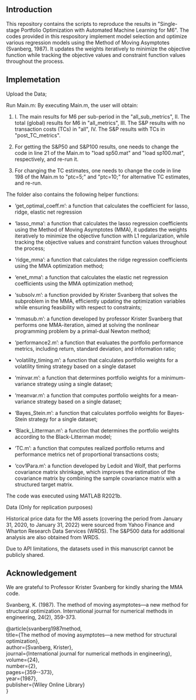 ## Introduction

This repository contains the scripts to reproduce the results in "Single-stage Portfolio Optimization with Automated Machine Learning for M6". The codes provided in this respository implement model selection and optimize various regression models using the Method of Moving Asymptotes (Svanberg, 1987). It updates the weights iteratively to minimize the objective function while tracking the objective values and constraint function values throughout the process.

## Implemetation

Upload the Data;

Run Main.m: By executing Main.m, the user will obtain:

1. I. The main results for M6 per sub-period in the "all_sub_metrics", II. The total (global) results for M6 in "all_metrics", III. The S&P results with no transaction costs (TCs) in "all", IV. The S&P results with TCs in "post_TC_metrics".
  
2. For getting the S&P50 and S&P100 results, one needs to change the code in line 21 of the Main.m to "load sp50.mat" and "load sp100.mat", respectively, and re-run it.
   
3. For changing the TC estimates, one needs to change the code in line 198 of the Main.m to "ptc=5;" and "ptc=10;" for alternative TC estimates, and re-run.


The folder also contains the following helper functions:

-	‘get_optimal_coeff.m’: a function that calculates the coefficient for lasso, ridge, elastic net regression 

-	‘lasso_mma’: a function that calculates the lasso regression coefficients using the Method of Moving Asymptotes (MMA), it updates the weights iteratively to minimize the objective function with L1 regularization, while tracking the objective values and constraint function values throughout the process;

-	‘ridge_mma’: a function that calculates the ridge regression coefficients using the MMA optimization method;

-	‘enet_mma’: a function that calculates the elastic net regression coefficients using the MMA optimization method;

-	‘subsolv.m’: a function provided by Krister Svanberg that solves the subproblem in the MMA, efficiently updating the optimization variables while ensuring feasibility with respect to constraints;

-	‘mmasub.m’: a function developed by professor Krister Svanberg that performs one MMA-iteration, aimed at solving the nonlinear programming problem by a primal-dual Newton method;

-	‘performance2.m’: a function that evaluates the portfolio performance metrics, including return, standard deviation, and information ratio;

-	‘volatility_timing.m’: a function that calculates portfolio weights for a volatility timing strategy based on a single dataset

-	‘minvar.m’: a function that determines portfolio weights for a minimum-variance strategy using a single dataset;

-	‘meanvar.m’: a function that computes portfolio weights for a mean-variance strategy based on a single dataset;

-	‘Bayes_Stein.m’: a function that calculates portfolio weights for Bayes-Stein strategy for a single dataset;

-	‘Black_Litterman.m’: a function that determines the portfolio weights according to the Black-Litterman model;

-	‘TC.m’: a function that computes realized portfolio returns and performance metrics net of proportional transactions costs;

-	‘cov1Para.m’: a function developed by Ledoit and Wolf, that performs covariance matrix shrinkage, which improves the estimation of the covariance matrix by combining the sample covariance matrix with a structured target matrix.

The code was executed using MATLAB R2021b. 


Data (Only for replication purposes)

Historical price data for the M6 assets (covering the period from January 31, 2020, to January 31, 2022) were sourced from Yahoo Finance and Wharton Research Data Services (WRDS). The S&P500 data for additional analysis are also obtained from WRDS.

Due to API limitations, the datasets used in this manuscript cannot be publicly shared.


## Acknowledgement
We are grateful to Professor Krister Svanberg for kindly sharing the MMA code.

Svanberg, K. (1987). The method of moving asymptotes—a new method for structural optimization. International journal for numerical methods in engineering, 24(2), 359-373.

@article{svanberg1987method,   
  title={The method of moving asymptotes—a new method for structural optimization},   
  author={Svanberg, Krister},   
  journal={International journal for numerical methods in engineering},   
  volume={24},   
  number={2},   
  pages={359--373},   
  year={1987},   
  publisher={Wiley Online Library}   
} 

